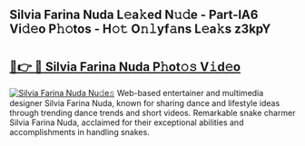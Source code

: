## Silvia Farina Nuda L𝚎a𝚔ed N𝚞𝚍e - Part-IA6 Vi𝚍𝚎o P𝚑𝚘tos - H𝚘𝚝 O𝚗𝚕yf𝚊ns L𝚎a𝚔s z3kpY

# <h2><a href="http://kff5d5g.oniu.top/?m=Silvia+Farina+Nuda">🔗👉 🔴 Silvia Farina Nuda P𝚑ot𝚘𝚜 V𝚒d𝚎o</a></h2>

[![Silvia Farina Nuda Nu𝚍e𝚜](https://i.imgur.com/0qMVB7G.gif)](http://kff5d5g.oniu.top/?m=Silvia+Farina+Nuda)
Web-based entertainer and multimedia designer Silvia Farina Nuda, known for sharing dance and lifestyle ideas through trending dance trends and short videos. Remarkable snake charmer Silvia Farina Nuda, acclaimed for their exceptional abilities and accomplishments in handling snakes.  
